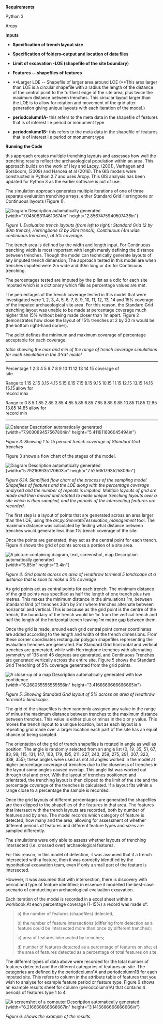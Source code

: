 **Requirements**

Python 3

Arcpy

**Inputs**

-   **Specification of trench layout size**

-   **Specification of folders-output and location of data files**

-   **Limit of excavation -LOE (shapefile of the site boundary)**

-   **Features -- shapefiles of features**

-   **Larger LOE -- Shapefile of larger area around LOE (**This area
    larger than LOE is a circular shapefile with a radius the length of
    the distance of the central point to the furthest edge of the site
    area, plus twice the maximum distance between trenches. This
    circular layout larger than the LOE is to allow for rotation and
    movement of the grid after generation giving unique layouts with
    each iteration of the model.)

-   **periodcolumn1A-** this refers to the meta data in the shapefile of
    features that is of interest i.e period or monument type

-   **periodcolumn1B-** this refers to the meta data in the shapefile of
    features that is of interest i.e period or monument type

**Running the Code**

this approach creates multiple trenching layouts and assesses how well
the trenching results reflect the archaeological population within an
area. This approach builds on the work of Hey and Lacey, (2001),
Verhagen and Borsboom, (2009) and Hancea et al (2016). The GIS models
were constructed in Python 2.7 and uses Arcpy. This GIS analysis has
been updated for Python 3 as the earlier software is out of use.

The simulation approach generates multiple iterations of one of three
separate evaluation trenching arrays, either Standard Grid Herringbone
or Continuous layouts (Figure 1).

![Diagram Description automatically
generated](figures/figure1.jpg){width="7.045083114610674in"
height="2.8567475940507436in"}

*Figure 1. Evaluation trench layouts (from left to right): Standard Grid
(2 by 30m trench), Herringbone (2 by 30m trench), Continuous (4m wide
continuous trenches), at 5% coverage.*

The trench area is defined by the width and length input. For Continuous
trenching width is most important with length merely defining the
distance between trenches. Though the model can technically generate
layouts of any imputed trench dimension, The approach tested in this
model are when trenches imputed were 2m wide and 30m long or 4m for
Continuous trenching.

The percentages tested are imputed by the p list as a cdic for each site
imputed which is a dictionary which fills as percentage values are met.

The percentages of the trench coverage tested in this model that were
investigated were 1, 2, 3, 4, 5, 6, 7, 8, 9, 10, 11, 12, 13, 14 and 15%
coverage of the imputed archaeological site area. For this reason, the
Standard Grid trenching layout was unable to be made at percentage
coverage much higher than 15% without being made closer than 1m apart.
Figure 2 demonstrates how close the layout of 15% trenches at 2 by 30 m
would be (the bottom right-hand corner).

The pdict defines the minimum and maximum coverage of percentage
acceptable for each coverage.

*table showing the max and min of the range of trench coverage
simulations for each simulation in the 3^rd^ model*

  ------------ ------- ------ ------ ------ ------ ------ ------ ------ ------ ------- ------- ------- ------- ------- -------
  Percentage   1       2      3      4      5      6      7      8      9      10      11      12      13      14      15
  coverage of                                                                                                          
  site                                                                                                                 

  Range to     1.15    2.15   3.15   4.15   5.15   6.15   7.15   8.15   9.15   10.15   11.15   12.15   13.15   14.15   15.15
  allow for                                                                                                            
  record max                                                                                                           

  Range to     0.8.5   1.85   2.85   3.85   4.85   5.85   6.85   7.85   8.85   9.85    10.85   11.85   12.85   13.85   14.85
  allow for                                                                                                            
  record min                                                                                                           
  ------------ ------- ------ ------ ------ ------ ------ ------ ------ ------ ------- ------- ------- ------- ------- -------

![Calendar Description automatically
generated](figures/figure2.jpg){width="7.903089457567804in"
height="5.411911636045494in"}

*Figure 3. Showing 1 to 15 percent trench coverage of Standard Grid
trenches*

Figure 3 shows a flow chart of the stages of the model.

![Diagram Description automatically
generated](figures/figure3.jpg){width="5.792168635170603in"
height="7.525651793525809in"}

*Figure 6.14. Simplified flow chart of the process of the sampling
model. Shapefiles of features and the LOE along with the percentage
coverage analysed and the number of repeats is imputed. Multiple layouts
of grid are made and then moved and rotated to made unique trenching
layouts over a site which is then sampled, and the periods of the
intersecting features are recorded.*

The first step is a layout of points that are generated across an area
larger than the LOE, using the *arcpy.GenerateTessellation_management*
tool. The maximum distance was calculated by finding what distance
between trenches would generate less than 1% trench coverage of the
site.

Once the points are generated, they act as the central point for each
trench. Figure 4 shows the grid of points across a portion of a site
area.

![A picture containing diagram, text, screenshot, map Description
automatically generated](figures/figure4.jpg){width="5.85in"
height="3.4in"}

*Figure 4. Grid points across an area of Heathrow terminal 5 landscape
at a distance that is soon to make a 5% coverage*

As grid points act as central points for each trench. The minimum
distance of the grid points was specified as half the length of one
trench plus two metres. This makes the minimum distance in the
simulations 1m, between Standard Grid (of trenches 30m by 2m) where
trenches alternate between horizontal and vertical. This is because as
the grid point is the centre of the trench, the boundary of the trench
would be 1m from the vertical trench and half the length of the
horizontal trench leaving 1m metre gap between them.

Once the grid is made, around each grid central point corner coordinates
are added according to the length and width of the trench dimensions.
From these corner coordinates rectangular polygon shapefiles
representing the evaluation trenches are generated. For Standard Grid
horizontal and vertical trenches are generated, while with Herringbone
trenches with alternating symmetry of 135 and 45 degrees are generated,
and Continuous Trenches are generated vertically across the entire site.
Figure 5 shows the Standard Grid Trenching of 5% coverage generated from
the grid points.

![A close-up of a map Description automatically generated with low
confidence](figures/figure5.jpg){width="6.268055555555556in"
height="3.4166666666666665in"}

*Figure 5. Showing Standard Grid layout of 5% across an area of Heathrow
terminal 5 landscape.*

The grid of the shapefiles is then randomly assigned any value in the
range of minus the maximum distance between trenches to the maximum
distance between trenches. This value is either plus or minus in the x
or y value. This moves the trench layout to a unique location, but as
each layout is a repeating grid made over a larger location each part of
the site has an equal chance of being sampled.

The orientation of the grid of trench shapefiles is rotated in angle as
well as position. The angle is randomly selected from an angle list (0,
19, 35, 51, 67, 83, 99, 115, 131, 147, 163, 179, 195, 211, 227, 243,
259, 275, 291, 307, 323, 339, 355); these angles were used as not all
angles worked in the model at higher percentage coverage of trenches due
to the closeness of trenches in the layout some angles caused overlap.
This angle list was worked out through trial and error. With the layout
of trenches positioned and orientated, the trenching layout is then
clipped to the limit of the site and the percentage coverage of the
trenches is calculated. If a layout fits within a range close to a
percentage the sample is recorded.

Once the grid layouts of different percentages are generated the
shapefiles are then clipped to the shapefiles of the features in that
area. The features that intersect with the trench layouts are recorded,
both by number of features and by area. The model records which category
of feature is detected, how many and the area, allowing for assessment
of whether different periods of features and different feature types and
sizes are sampled differently.

The simulations were only able to assess whether layouts of trenching
intersected (i.e. crossed over) archaeological features.

For this reason, in this model of detection, it was assumed that if a
trench intersected with a feature, then it was correctly identified by
the hypothetical excavation team, even if only a small part of the
feature is intersected.

However, it was assumed that with intersection, there is discovery with
period and type of feature identified; in essence it modelled the
best-case scenario of conducting an archaeological evaluation
excavation.

Each iteration of the model is recorded in a excel sheet within a
workbook.At each percentage coverage (1-15%) a record was made of:

> a\) the number of features (shapefiles) detected;
>
> b\) the number of feature intersections (differing from detection as a
> feature could be intersected more than once by different trenches);
>
> c\) area of features intersected by trenches;
>
> d\) number of features detected as a percentage of features on site;
> e) the area of features detected as a percentage of total features on
> site.

The different types of data above were recorded for the total number of
features detected and the different categories of features on site. The
categories are defined by the periodcolumn1A and periodcolumn1B for each
imputed site. This refers to column in the attribute table of features
that you wish to analyse for example feature period or feature type.
Figure 6 shows an example results sheet for column (periodcolumn1A) that
contains 4 periods of features type 1 to 4.

![A screenshot of a computer Description automatically
generated](figures/figure6b.jpg){width="6.216666666666667in"
height="3.1416666666666666in"}

*Figure 6. shows the example of the results*
